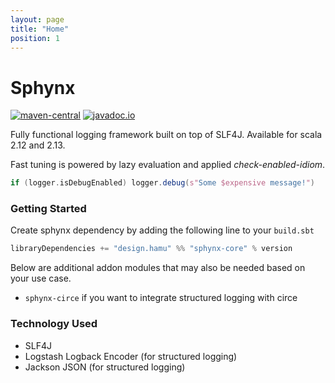 ```yaml
---
layout: page
title: "Home"
position: 1
---
```


# Sphynx
[![maven-central](https://img.shields.io/maven-central/v/design.hamu/sphynx-core_2.12)](https://index.scala-lang.org/hamuhouse/sphynx-core/sphynx-core)
[![javadoc.io](https://javadoc.io/badge2/design.hamu/sphynx-core_2.12/javadoc.io.svg)](https://javadoc.io/doc/design.hamu/sphynx-core_2.12)

Fully functional logging framework built on top of SLF4J. Available for scala 2.12 and 2.13.

Fast tuning is powered by lazy evaluation and applied _check-enabled-idiom_.
```scala
if (logger.isDebugEnabled) logger.debug(s"Some $expensive message!")
```

### Getting Started
Create sphynx dependency by adding the following line to your `build.sbt`
```scala
libraryDependencies += "design.hamu" %% "sphynx-core" % version
```

Below are additional addon modules that may also be needed based on your use case.
- `sphynx-circe` if you want to integrate structured logging with circe

### Technology Used
- SLF4J
- Logstash Logback Encoder (for structured logging)
- Jackson JSON (for structured logging)
